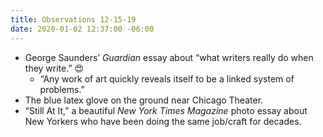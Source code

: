 ```yaml
---
title: Observations 12-15-19
date: 2020-01-02 12:37:00 -06:00
---
```


- George Saunders’ *Guardian* essay about “what writers really do when they write.” 😍
	- “Any work of art quickly reveals itself to be a linked system of problems.”
- The blue latex glove on the ground near Chicago Theater.
- “Still At It,” a beautiful *New York Times Magazine* photo essay about New Yorkers who have been doing the same job/craft for decades.